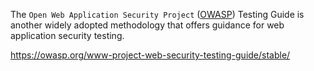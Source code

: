 The `Open Web Application Security Project` ([OWASP](https://owasp.org/www-project-web-security-testing-guide/stable/)) Testing Guide is another widely adopted methodology that offers guidance for web application security testing.

https://owasp.org/www-project-web-security-testing-guide/stable/